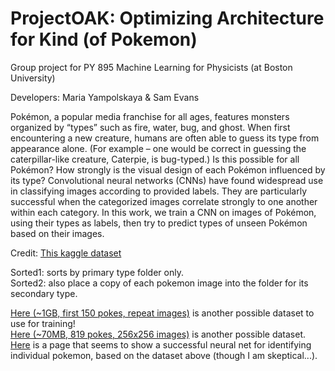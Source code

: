 # ProjectOAK: Optimizing Architecture for Kind (of Pokemon)
Group project for PY 895 Machine Learning for Physicists (at Boston University)

Developers: Maria Yampolskaya & Sam Evans

Pokémon, a popular media franchise for all ages, features monsters organized by “types” such as fire, water, bug, and ghost. When first encountering a new creature, humans are often able to guess its type from appearance alone. (For example – one would be correct in guessing the caterpillar-like creature, Caterpie, is bug-typed.) Is this possible for all Pokémon? How strongly is the visual design of each Pokémon influenced by its type? Convolutional neural networks (CNNs) have found widespread use in classifying images according to provided labels. They are particularly successful when the categorized images correlate strongly to one another within each category. In this work, we train a CNN on images of Pokémon, using their types as labels, then try to predict types of unseen Pokémon based on their images.

Credit: [This kaggle dataset](https://www.kaggle.com/vishalsubbiah/pokemon-images-and-types)

Sorted1: sorts by primary type folder only.  
Sorted2: also place a copy of each pokemon image into the folder for its secondary type.  

[Here (~1GB, first 150 pokes, repeat images)](https://www.kaggle.com/thedagger/pokemon-generation-one) is another possible dataset to use for training!  
[Here (~70MB, 819 pokes, 256x256 images)](https://www.kaggle.com/kvpratama/pokemon-images-dataset) is another possible dataset.  
[Here](https://medium.com/@saswatraj/gotta-catch-them-all-building-your-pokédex-using-keras-e144a83e6040) is a page that seems to show a successful neural net for identifying individual pokemon, based on the dataset above (though I am skeptical...).  
